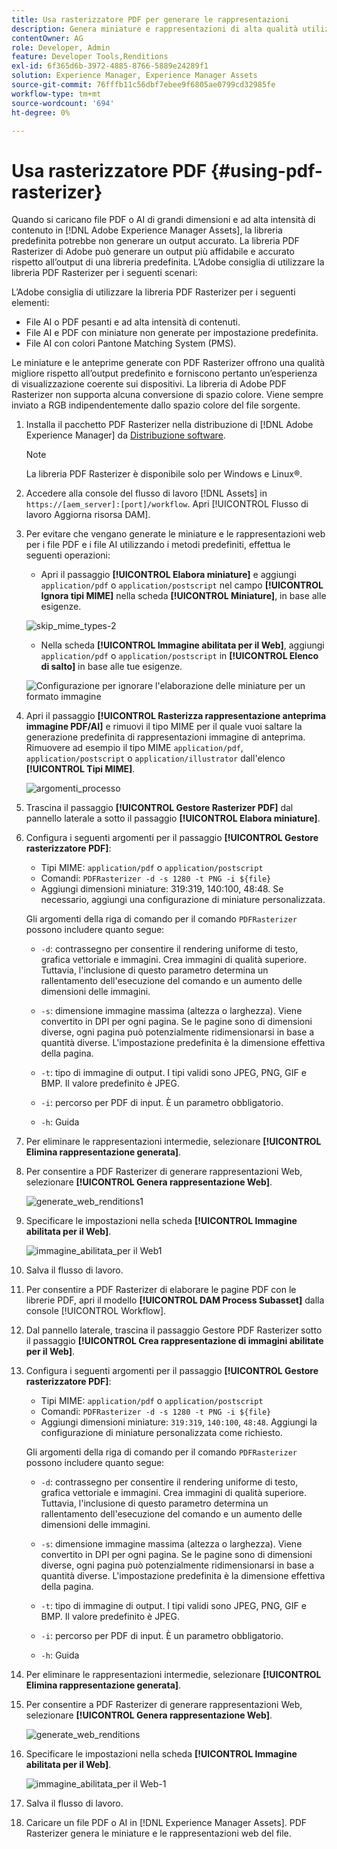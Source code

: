 ```yaml
---
title: Usa rasterizzatore PDF per generare le rappresentazioni
description: Genera miniature e rappresentazioni di alta qualità utilizzando la libreria Rasterizer di Adobe PDF.
contentOwner: AG
role: Developer, Admin
feature: Developer Tools,Renditions
exl-id: 6f365d6b-3972-4885-8766-5889e24289f1
solution: Experience Manager, Experience Manager Assets
source-git-commit: 76fffb11c56dbf7ebee9f6805ae0799cd32985fe
workflow-type: tm+mt
source-wordcount: '694'
ht-degree: 0%

---
```


# Usa rasterizzatore PDF {#using-pdf-rasterizer}

Quando si caricano file PDF o AI di grandi dimensioni e ad alta intensità di contenuto in [!DNL Adobe Experience Manager Assets], la libreria predefinita potrebbe non generare un output accurato. La libreria PDF Rasterizer di Adobe può generare un output più affidabile e accurato rispetto all’output di una libreria predefinita. L’Adobe consiglia di utilizzare la libreria PDF Rasterizer per i seguenti scenari:

L’Adobe consiglia di utilizzare la libreria PDF Rasterizer per i seguenti elementi:

* File AI o PDF pesanti e ad alta intensità di contenuti.
* File AI e PDF con miniature non generate per impostazione predefinita.
* File AI con colori Pantone Matching System (PMS).

Le miniature e le anteprime generate con PDF Rasterizer offrono una qualità migliore rispetto all’output predefinito e forniscono pertanto un’esperienza di visualizzazione coerente sui dispositivi. La libreria di Adobe PDF Rasterizer non supporta alcuna conversione di spazio colore. Viene sempre inviato a RGB indipendentemente dallo spazio colore del file sorgente.

1. Installa il pacchetto PDF Rasterizer nella distribuzione di [!DNL Adobe Experience Manager] da [Distribuzione software](https://experience.adobe.com/#/downloads/content/software-distribution/en/aem.html?package=/content/software-distribution/en/details.html/content/dam/aem/public/adobe/packages/cq650/product/assets/aem-assets-pdf-rasterizer-pkg-4.6.zip).

   >[!NOTE]
   >
   >La libreria PDF Rasterizer è disponibile solo per Windows e Linux®.

1. Accedere alla console del flusso di lavoro [!DNL Assets] in `https://[aem_server]:[port]/workflow`. Apri [!UICONTROL Flusso di lavoro Aggiorna risorsa DAM].

1. Per evitare che vengano generate le miniature e le rappresentazioni web per i file PDF e i file AI utilizzando i metodi predefiniti, effettua le seguenti operazioni:

   * Apri il passaggio **[!UICONTROL Elabora miniature]** e aggiungi `application/pdf` o `application/postscript` nel campo **[!UICONTROL Ignora tipi MIME]** nella scheda **[!UICONTROL Miniature]**, in base alle esigenze.

   ![skip_mime_types-2](assets/skip_mime_types-2.png)

   * Nella scheda **[!UICONTROL Immagine abilitata per il Web]**, aggiungi `application/pdf` o `application/postscript` in **[!UICONTROL Elenco di salto]** in base alle tue esigenze.

   ![Configurazione per ignorare l&#39;elaborazione delle miniature per un formato immagine](assets/web_enabled_imageskiplist.png)

1. Apri il passaggio **[!UICONTROL Rasterizza rappresentazione anteprima immagine PDF/AI]** e rimuovi il tipo MIME per il quale vuoi saltare la generazione predefinita di rappresentazioni immagine di anteprima. Rimuovere ad esempio il tipo MIME `application/pdf`, `application/postscript` o `application/illustrator` dall&#39;elenco **[!UICONTROL Tipi MIME]**.

   ![argomenti_processo](assets/process_arguments.png)

1. Trascina il passaggio **[!UICONTROL Gestore Rasterizer PDF]** dal pannello laterale a sotto il passaggio **[!UICONTROL Elabora miniature]**.
1. Configura i seguenti argomenti per il passaggio **[!UICONTROL Gestore rasterizzatore PDF]**:

   * Tipi MIME: `application/pdf` o `application/postscript`
   * Comandi: `PDFRasterizer -d -s 1280 -t PNG -i ${file}`
   * Aggiungi dimensioni miniature: 319:319, 140:100, 48:48. Se necessario, aggiungi una configurazione di miniature personalizzata.

   Gli argomenti della riga di comando per il comando `PDFRasterizer` possono includere quanto segue:

   * `-d`: contrassegno per consentire il rendering uniforme di testo, grafica vettoriale e immagini. Crea immagini di qualità superiore. Tuttavia, l&#39;inclusione di questo parametro determina un rallentamento dell&#39;esecuzione del comando e un aumento delle dimensioni delle immagini.

   * `-s`: dimensione immagine massima (altezza o larghezza). Viene convertito in DPI per ogni pagina. Se le pagine sono di dimensioni diverse, ogni pagina può potenzialmente ridimensionarsi in base a quantità diverse. L&#39;impostazione predefinita è la dimensione effettiva della pagina.

   * `-t`: tipo di immagine di output. I tipi validi sono JPEG, PNG, GIF e BMP. Il valore predefinito è JPEG.

   * `-i`: percorso per PDF di input. È un parametro obbligatorio.

   * `-h`: Guida

1. Per eliminare le rappresentazioni intermedie, selezionare **[!UICONTROL Elimina rappresentazione generata]**.
1. Per consentire a PDF Rasterizer di generare rappresentazioni Web, selezionare **[!UICONTROL Genera rappresentazione Web]**.

   ![generate_web_renditions1](assets/generate_web_renditions1.png)

1. Specificare le impostazioni nella scheda **[!UICONTROL Immagine abilitata per il Web]**.

   ![immagine_abilitata_per il Web1](assets/web_enabled_image1.png)

1. Salva il flusso di lavoro.
1. Per consentire a PDF Rasterizer di elaborare le pagine PDF con le librerie PDF, apri il modello **[!UICONTROL DAM Process Subasset]** dalla console [!UICONTROL Workflow].
1. Dal pannello laterale, trascina il passaggio Gestore PDF Rasterizer sotto il passaggio **[!UICONTROL Crea rappresentazione di immagini abilitate per il Web]**.
1. Configura i seguenti argomenti per il passaggio **[!UICONTROL Gestore rasterizzatore PDF]**:

   * Tipi MIME: `application/pdf` o `application/postscript`
   * Comandi: `PDFRasterizer -d -s 1280 -t PNG -i ${file}`
   * Aggiungi dimensioni miniature: `319:319`, `140:100`, `48:48`. Aggiungi la configurazione di miniature personalizzata come richiesto.

   Gli argomenti della riga di comando per il comando `PDFRasterizer` possono includere quanto segue:

   * `-d`: contrassegno per consentire il rendering uniforme di testo, grafica vettoriale e immagini. Crea immagini di qualità superiore. Tuttavia, l&#39;inclusione di questo parametro determina un rallentamento dell&#39;esecuzione del comando e un aumento delle dimensioni delle immagini.

   * `-s`: dimensione immagine massima (altezza o larghezza). Viene convertito in DPI per ogni pagina. Se le pagine sono di dimensioni diverse, ogni pagina può potenzialmente ridimensionarsi in base a quantità diverse. L&#39;impostazione predefinita è la dimensione effettiva della pagina.

   * `-t`: tipo di immagine di output. I tipi validi sono JPEG, PNG, GIF e BMP. Il valore predefinito è JPEG.

   * `-i`: percorso per PDF di input. È un parametro obbligatorio.

   * `-h`: Guida

1. Per eliminare le rappresentazioni intermedie, selezionare **[!UICONTROL Elimina rappresentazione generata]**.
1. Per consentire a PDF Rasterizer di generare rappresentazioni Web, selezionare **[!UICONTROL Genera rappresentazione Web]**.

   ![generate_web_renditions](assets/generate_web_renditions.png)

1. Specificare le impostazioni nella scheda **[!UICONTROL Immagine abilitata per il Web]**.

   ![immagine_abilitata_per il Web-1](assets/web_enabled_image-1.png)

1. Salva il flusso di lavoro.
1. Caricare un file PDF o AI in [!DNL Experience Manager Assets]. PDF Rasterizer genera le miniature e le rappresentazioni web del file.

